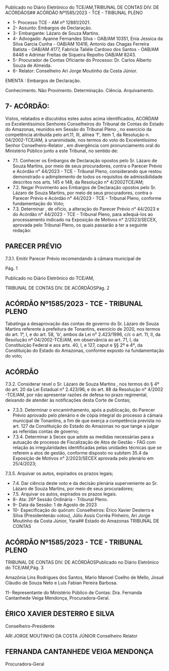 Publicado  no  Diário  Eletrônico do TCE/AM,TRIBUNAL DE CONTAS DIV. DE ACÓRDÃOS## ACÓRDÃO Nº1585/2023 - TCE - TRIBUNAL PLENO

- 1- Processo TCE - AM nº 12881/2021.
- 2- Assunto: Embargos de Declaração.
- 3- Embargante: Lázaro de Souza Martins.
- 4- Advogado: Ayanne Fernandes Silva - OAB/AM 10351, Enia Jessica da Silva Garcia Cunha - OAB/AM 10416, Antonio das Chagas Ferreira Batista - OAB/AM 4177, Fabricia Taliéle Cardoso dos Santos - OAB/AM 8446 e Adrimar Freitas de Siqueira Repolho OAB/AM 8243.
- 5- Procurador de Contas Oficiante do Processo: Dr. Carlos Alberto Souza de Almeida.
- 6- Relator: Conselheiro Ari Jorge Moutinho da Costa Júnior.

EMENTA : Embargos de Declaração.

Conhecimento. Não Provimento. Determinação. Ciência. Arquivamento.

## 7- ACÓRDÃO:

Vistos, relatados e discutidos estes autos acima identificados, ACORDAM os Excelentíssimos Senhores Conselheiros do Tribunal de Contas do Estado do Amazonas, reunidos  em  Sessão  do Tribunal  Pleno ,  no  exercício  da  competência  atribuída  pelo art.11,  III,  alínea  'f',  item  1,  da  Resolução  n.  04/2002-TCE/AM, à  unanimidade, nos termos  do  voto  do  Excelentíssimo  Senhor  Conselheiro-Relator ,  em  divergência com pronunciamento oral do Ministério Público junto a este Tribunal, no sentido de:

- 7.1. Conhecer os  Embargos  de  Declaração  opostos  pelo Sr. Lázaro  de Souza  Martins, por  meio  de  seus  procuradores,  contra  o  Parecer Prévio e Acórdão n° 44/2023 - TCE - Tribunal Pleno, considerando que restou demonstrado o adimplemento de todos os requisitos de admissibilidade descritos nos arts. 145 e 148, da Resolução n° 4/2002TCE/AM;
- 7.2. Negar  Provimento aos  Embargos  de  Declaração  opostos  pelo Sr. Lázaro  de  Souza  Martins, por  meio  de  seus  procuradores,  contra  o Parecer Prévio e Acórdão n° 44/2023 - TCE - Tribunal Pleno, conforme fundamentação do Voto;
- 7.3. Determinar ,  de  ofício,  a  alteração  do Parecer  Prévio  n° 44/2023  e  do Acórdão  n° 44/2023  -  TCE  -  Tribunal  Pleno,  para  adequá-los  ao processamento  indicado  na  Exposição  de  Motivos  n° 2/2023/SECEX, aprovada  pelo  Tribunal  Pleno,  os  quais  passarão  a  ter  a  seguinte redação:

## PARECER PRÉVIO

7.3.1. Emitir Parecer Prévio recomendando à câmara municipal de

Pág. 1

Publicado  no  Diário  Eletrônico do TCE/AM,

TRIBUNAL DE CONTAS DIV. DE ACÓRDÃOSPág. 2

## ACÓRDÃO Nº1585/2023 - TCE - TRIBUNAL PLENO

Tabatinga  a  desaprovação  das  contas  de  governo  do Sr. Lázaro de Souza Martins referente à prefeitura de Tonantins, exercício de 2020, nos termos do art. 1°, I, e do art. 58, 'b', ambos da Lei n° 2.423/1996, c/c o art. 11, II, da Resolução nº 04/2002-TCE/AM, em observância ao art. 71, I, da Constituição Federal e aos arts. 40, I, e 127, caput e §§ 2º e 4º, da Constituição do Estado do Amazonas, conforme exposto na fundamentação do voto;

## ACÓRDÃO

7.3.2. Considerar  revel  o Sr.  Lázaro  de  Souza  Martins , nos termos do § 4º do art. 20 da Lei Estadual n° 2.423/96, e do art. 88 da Resolução n° 4/2002 -TCE/AM, por não apresentar razões de defesa no prazo regimental, deixando de atender às notificações desta Corte de Contas;

- 7.3.3. Determinar o encaminhamento,  após  a  publicação, do Parecer Prévio aprovado pelo plenário e de cópia integral do processo  à  câmara  municipal  de  Tonantins,  a  fim  de  que exerça  a  competência  prevista  no  art.  127  da  Constituição do Estado do Amazonas no que tange a julgar as referidas contas de governo;
- 7.3.4. Determinar à Secex que adote as medidas necessárias para a autuação de processo de Fiscalização de Atos de Gestão -  FAG  com  relação  às  irregularidades  identificadas  pelas unidades técnicas que se referem a atos de gestão, conforme disposto no subitem 35.4 da Exposição de Motivos n° 2/2023/SECEX aprovada pelo plenário em 25/4/2023;

7.3.5. Arquivar os autos, expirados os prazos legais;

- 7.4. Dar  ciência deste  voto  e  da  decisão  plenária  superveniente  ao Sr. Lázaro de Souza Martins, por meio de seus procuradores;
- 7.5. Arquivar os autos, expirados os prazos legais.
- 8- Ata: 26ª Sessão Ordinária - Tribunal Pleno.
- 9- Data da Sessão: 1 de Agosto de 2023
- 10-  Especificação do quórum: Conselheiros: Érico Xavier Desterro e Silva (Presidentenão  votou),  Júlio  Assis  Corrêa  Pinheiro,  Ari  Jorge  Moutinho  da  Costa  Júnior,  Yara## Estado do Amazonas TRIBUNAL DE CONTAS

## ACÓRDÃO Nº1585/2023 - TCE - TRIBUNAL PLENO

TRIBUNAL DE CONTAS DIV. DE ACÓRDÃOSPublicado  no  Diário  Eletrônico do TCE/AM,Pág. 3

Amazônia Lins Rodrigues dos Santos, Mario Manoel Coelho de Mello, Josué Cláudio de Souza Neto e Luis Fabian Pereira Barbosa.

11-  Representante do Ministério Público de Contas: Dra. Fernanda Cantanhede Veiga Mendonça, Procuradora-Geral.

## ÉRICO XAVIER DESTERRO E SILVA

Conselheiro-Presidente

ARI JORGE MOUTINHO DA COSTA JÚNIOR Conselheiro Relator

## FERNANDA CANTANHEDE VEIGA MENDONÇA

Procuradora-Geral